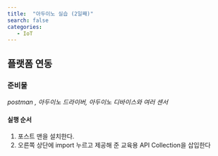 ```yaml
---
title:  "아두이노 실습 (2일째)"
search: false
categories: 
   - IoT
---
```


## 플랫폼 연동

### 준비물 
*postman , 아두이노 드라이버, 아두이노 디바이스와 여러 센서*

#### 실행 순서
1. 포스트 맨을 설치한다.
2. 오른쪽 상단에 import 누르고 제공해 준 교육용 API Collection을 삽입한다
	



<!--stackedit_data:
eyJoaXN0b3J5IjpbLTQ0NjQwMjM4Myw3MzIxNjkyNjcsNDA0OD
EwNDgsLTQ4NDA3NjYyNiwtMTc3NDI3ODM3NiwtNjE0MjQxODY2
XX0=
-->